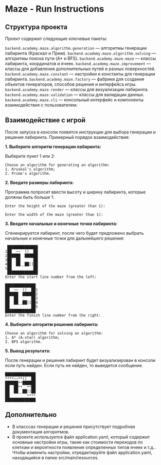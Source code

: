 #  Maze - Run Instructions

## Структура проекта
Проект содержит следующие ключевые пакеты:

```backend.academy.maze.algorithm.generation``` — алгоритмы генерации лабиринта (Краскал и Прим).
```backend.academy.maze.algorithm.solving``` — алгоритмы поиска пути (A* и BFS).
```backend.academy.maze.maze``` — классы лабиринта, координатов и ячеек.
```backend.academy.maze.improvement``` — классы для добавления дополнительных путей и разных поверхностей.
```backend.academy.maze.constant``` — настройки и константы для генерации лабиринта.
```backend.academy.maze.factory``` — фабрики для создания объектов генераторов, способов решения и интерфейса игры.
```backend.academy.maze.render``` — классы для визуализации лабиринта.
```backend.academy.maze.validation``` — классы для валидации данных.
```backend.academy.maze.cli``` — консольный интерфейс и компоненты взаимодействия с пользователем.

## Взаимодействие с игрой
После запуска в консоли появятся инструкции для выбора генерации и решения лабиринта. Примерный порядок взаимодействия:

**1. Выберите алгоритм генерации лабиринта:**

Выберите пункт 1 или 2:

```
Choose an algorithm for generating an algorithm:
1. Kruskal's algorithm;
2. Prime's algorithm.
```

**2. Введите размеры лабиринта:**

Программа попросит ввести высоту и ширину лабиринта, которые должны быть больше 1.
```
Enter the height of the maze (greater than 1):
```
```
Enter the width of the maze (greater than 1):
```

**3. Введите начальные и конечные точки лабиринта:**

Сгененрируется лабиринт, после чего будет предложено выбрать начальные и конечные точки для дальнейшего решения:

``` 
 ██████████████
1██  ~~  ()  ██
2██████  ██████
3██  ██  __  ██
4██  ██__██[]██
5██          ██
 ██████████████
Enter the start line number from the left:
```

```
██████████████
██  ~~  ()  ██1
██████  ██████2
██  ██  __  ██3
██  ██__██[]██4
██          ██5
██████████████
Enter the finish line number from the right:

```

**4. Выберите алгоритм решения лабиринта:**

```
Choose an algorithm for solving an algorithm:
1. A* (A-star) algorithm;
2. BFS algorithm.

```

**5. Вывод результата:**

После генерации и решения лабиринт будет визуализирован в консоли если путь найден. Если путь не найден, то выведется сообщение.

```
██████████████
****~~**()  ██
██████**██████
██  ██**__**██
██  ██__██[]██
██        ****
██████████████

```

## Дополнительно
* В класссах генерации и решения присутствует подробная документация алгоритмов.
* В проекте используется файл application.yaml, который содержит основные настройки игры, такие как стоимости переходов по клеткам и вероятности появления определенных типов ячеек и т.д.. Чтобы изменить настройки, отредактируйте файл application.yaml, находящийся в папке src/main/resources.

